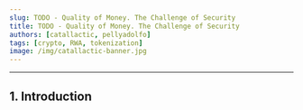 ```yaml
---
slug: TODO - Quality of Money. The Challenge of Security
title: TODO - Quality of Money. The Challenge of Security
authors: [catallactic, pellyadolfo]
tags: [crypto, RWA, tokenization]
image: /img/catallactic-banner.jpg
---
```

---

## 1. Introduction

